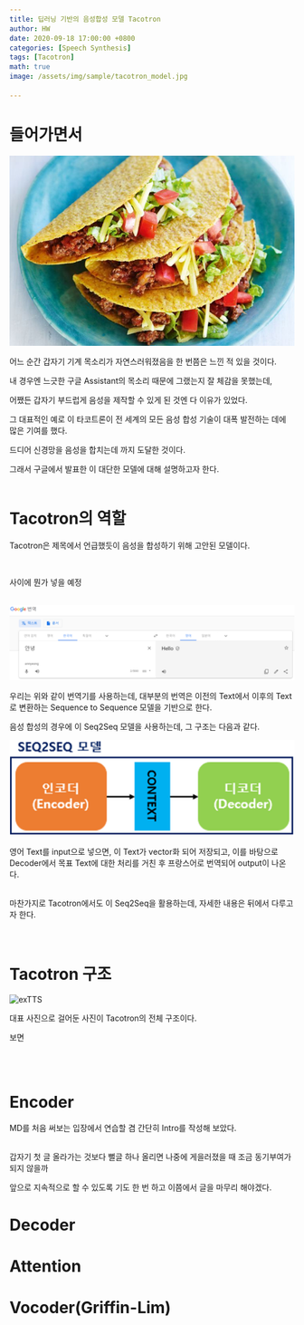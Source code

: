 ```yaml
---
title: 딥러닝 기반의 음성합성 모델 Tacotron
author: HW
date: 2020-09-18 17:00:00 +0800
categories: [Speech Synthesis]
tags: [Tacotron]
math: true
image: /assets/img/sample/tacotron_model.jpg

---
```




# **들어가면서**

![exTTS](/assets/img/sample/taco.jpg)

어느 순간 갑자기 기계 목소리가 자연스러워졌음을 한 번쯤은 느낀 적 있을 것이다. <br/>

내 경우엔 느긋한 구글 Assistant의 목소리 때문에 그랬는지 잘 체감을 못했는데,

어쨌든 갑자기 부드럽게 음성을 제작할 수 있게 된 것엔 다 이유가 있었다. <br/>

그 대표적인 예로 이 타코트론이 전 세계의 모든 음성 합성 기술이 대폭 발전하는 데에 많은 기여를 했다.

드디어 신경망을 음성을 합치는데 까지 도달한 것이다.

그래서 구글에서 발표한 이 대단한 모델에 대해 설명하고자 한다.<br/><br/>





# Tacotron의 역할

Tacotron은 제목에서 언급했듯이 음성을 합성하기 위해 고안된 모델이다.<br/>

<br>

사이에 뭔가 넣을 예정

<br/>![exTTS](/assets/img/sample/translateHI.png)

우리는 위와 같이 번역기를 사용하는데, 대부분의 번역은 이전의 Text에서 이후의 Text로 변환하는 Sequence to Sequence 모델을 기반으로 한다.<br>

음성 합성의 경우에 이 Seq2Seq 모델을 사용하는데,  그 구조는 다음과 같다.

![exTTS](/assets/img/sample/seq2seq.png)

영어 Text를 input으로 넣으면, 이 Text가 vector화 되어 저장되고, 이를 바탕으로 Decoder에서 목표 Text에 대한 처리를 거친 후 프랑스어로 번역되어 output이 나온다.<br><br>

마찬가지로 Tacotron에서도 이 Seq2Seq을 활용하는데, 자세한 내용은 뒤에서 다루고자 한다. <br/><br/><br/>



# Tacotron 구조

![exTTS](/assets/img/sample/tacotron_model.jpg)

대표 사진으로 걸어둔 사진이 Tacotron의 전체 구조이다.<br>

보면 

<br/><br/>



# Encoder

MD를 처음 써보는 입장에서 연습할 겸 간단히 Intro를 작성해 보았다.<br/><br/>



갑자기 첫 글 올라가는 것보다 뻘글 하나 올리면 나중에 게을러졌을 때 조금 동기부여가 되지 않을까

앞으로 지속적으로 할 수 있도록 기도 한 번 하고 이쯤에서 글을 마무리 해야겠다. 





# Decoder





# Attention





# Vocoder(Griffin-Lim)

